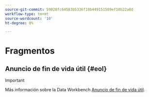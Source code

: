 ```yaml
---
source-git-commit: 59028fc64583b5336f10b449151589ef10b22a8d
workflow-type: tm+mt
source-wordcount: '10'
ht-degree: 0%

---
```

# Fragmentos

## Anuncio de fin de vida útil {#eol}

>[!IMPORTANT]
>
>Más información sobre la Data Workbench [Anuncio de fin de vida útil](/help/home/eol.md).
